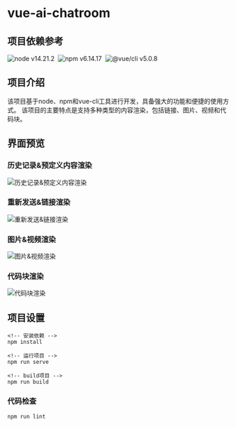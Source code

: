 # vue-ai-chatroom


## 项目依赖参考
![node v14.21.2](https://img.shields.io/badge/node-v14.21.2-brightgreen.svg "v14.21.2")&nbsp;&nbsp;![npm v6.14.17](https://img.shields.io/badge/npm-v6.14.17-086FA8.svg "v6.14.17")&nbsp;&nbsp;![@vue/cli v5.0.8](https://img.shields.io/badge/@vue/cli-v5.0.8-3DA878.svg "@vue/cli v5.0.8") 

## 项目介绍
该项目基于node、npm和vue-cli工具进行开发，具备强大的功能和便捷的使用方式。 
该项目的主要特点是支持多种类型的内容渲染，包括链接、图片、视频和代码块。 


## 界面预览 

### 历史记录&预定义内容渲染
![历史记录&预定义内容渲染](https://github.com/rongqingyun/vue-ai-chatroom/tree/main/src/assets/001.webp "历史记录&预定义内容渲染") 

### 重新发送&链接渲染
![重新发送&链接渲染](https://github.com/rongqingyun/vue-ai-chatroom/tree/main/src/assets/002.webp "重新发送&链接渲染")  

### 图片&视频渲染
![图片&视频渲染](https://github.com/rongqingyun/vue-ai-chatroom/tree/main/src/assets/003.webp "图片&视频渲染") 

### 代码块渲染
![代码块渲染](https://github.com/rongqingyun/vue-ai-chatroom/tree/main/src/assets/004.webp "代码块渲染") 



## 项目设置
```
<!-- 安装依赖 -->
npm install

<!-- 运行项目 -->
npm run serve

<!-- build项目 -->
npm run build
```

### 代码检查
```
npm run lint
```
